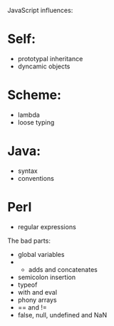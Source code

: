 JavaScript influences:

# Self:
  * prototypal inheritance
  * dyncamic objects

# Scheme:
  * lambda
  * loose typing

# Java:
  * syntax
  * conventions

# Perl
  * regular expressions


The bad parts:
  * global variables
  * + adds and concatenates
  * semicolon insertion
  * typeof
  * with and eval
  * phony arrays
  * == and !=
  * false, null, undefined and NaN
